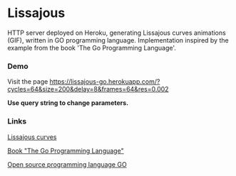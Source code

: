 # Lissajous

HTTP server deployed on Heroku, generating Lissajous curves animations (GIF), written in GO programming language. Implementation inspired by the example from the book 'The Go Programming Language'.

### Demo

Visit the page https://lissajous-go.herokuapp.com/?cycles=64&size=200&delay=8&frames=64&res=0.002

__Use query string to change parameters.__

### Links

[Lissajous curves](https://en.wikipedia.org/wiki/Lissajous_curve)

[Book "The Go Programming Language"](https://books.google.pl/books/about/The_Go_Programming_Language.html?id=SJHvCgAAQBAJ&source=kp_cover&redir_esc=y)

[Open source programming language GO](https://golang.org/)
